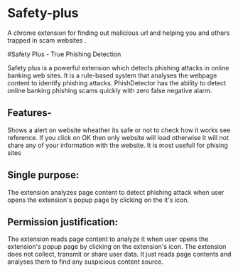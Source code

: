 # Safety-plus

A chrome extension for finding out malicious url and helping you and others trapped in scam websites .

#Safety Plus - True Phishing Detection

Safety plus is a powerful extension which detects phishing attacks in online banking web sites. It is a rule-based system that analyses the webpage content to identify phishing attacks. PhishDetector has the ability to detect online banking phishing scams quickly with zero false negative alarm.

## Features-

Shows a alert on website wheather its safe or not to check how it works see reference.
If you click on OK then only website will load otherwise it will not share any of your information with the website.
It is most usefull for phising sites

## Single purpose:

The extension analyzes page content to detect phishing attack when user opens the extension's popup page by clicking on the it's icon.

## Permission justification:

The extension reads page content to analyze it when user opens the extension's popup page by clicking on the extension's icon. The extension does not collect, transmit or share user data. It just reads page contents and analyses them to find any suspicious content source.
